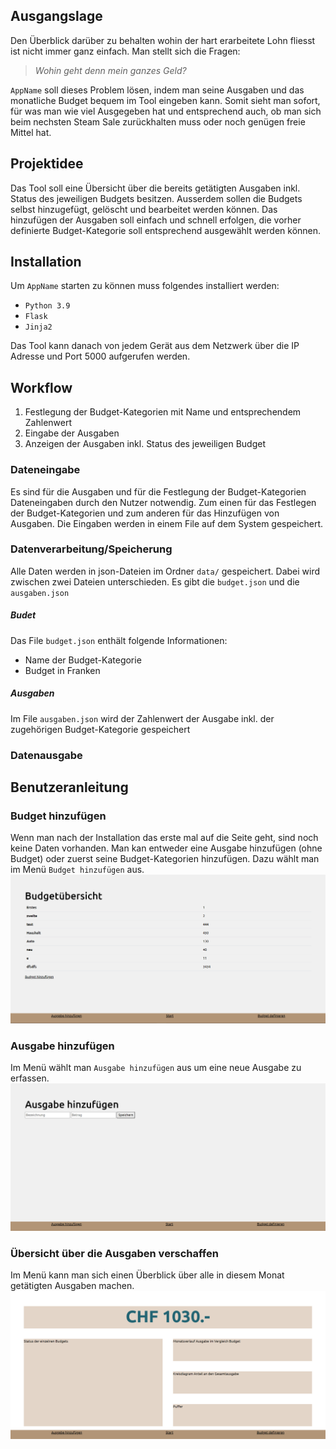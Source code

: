## Ausgangslage
Den Überblick darüber zu behalten wohin der hart erarbeitete Lohn fliesst ist nicht immer ganz einfach. Man stellt sich die Fragen:
> *Wohin geht denn mein ganzes Geld?*

`AppName` soll dieses Problem lösen, indem man seine Ausgaben und das monatliche Budget bequem im Tool eingeben kann. Somit sieht man sofort, für was man wie viel Ausgegeben hat und entsprechend auch, ob man sich beim nechsten Steam Sale zurückhalten muss oder noch genügen freie Mittel hat. 

## Projektidee
Das Tool soll eine Übersicht über die bereits getätigten Ausgaben inkl. Status des jeweiligen Budgets besitzen. Ausserdem sollen die Budgets selbst hinzugefügt, gelöscht und bearbeitet werden können.
Das hinzufügen der Ausgaben soll einfach und schnell erfolgen, die vorher definierte Budget-Kategorie soll entsprechend ausgewählt werden können.


## Installation
Um `AppName`  starten zu können muss folgendes installiert werden:
- `Python 3.9`
- `Flask`
- `Jinja2`


Das Tool kann danach von jedem Gerät aus dem Netzwerk über die IP Adresse und Port 5000 aufgerufen werden. 

## Workflow

1. Festlegung der Budget-Kategorien mit Name und entsprechendem Zahlenwert
2. Eingabe der Ausgaben
3. Anzeigen der Ausgaben inkl. Status des jeweiligen Budget

### Dateneingabe
Es sind für die Ausgaben und für die Festlegung der Budget-Kategorien Dateneingaben durch den Nutzer notwendig.
Zum einen für das Festlegen der Budget-Kategorien und zum anderen für das Hinzufügen von Ausgaben.
Die Eingaben werden in einem File auf dem System gespeichert.

### Datenverarbeitung/Speicherung
Alle Daten werden in json-Dateien im Ordner `data/` gespeichert. Dabei wird zwischen zwei Dateien unterschieden. Es gibt die `budget.json` und die `ausgaben.json`

##### Budet
Das File `budget.json` enthält folgende Informationen:
- Name der Budget-Kategorie
- Budget in Franken

##### Ausgaben
Im File `ausgaben.json` wird der Zahlenwert der Ausgabe inkl. der zugehörigen Budget-Kategorie gespeichert

### Datenausgabe


## Benutzeranleitung
### Budget hinzufügen
Wenn man nach der Installation das erste mal auf die Seite geht, sind noch keine Daten vorhanden.
Man kan entweder eine Ausgabe hinzufügen (ohne Budget) oder  zuerst seine Budget-Kategorien hinzufügen.
Dazu wählt man im Menü `Budget hinzufügen` aus.
![Budget](budget/doku/budget.png)

### Ausgabe hinzufügen
Im Menü wählt man `Ausgabe hinzufügen` aus um eine neue Ausgabe zu erfassen.
![ausgabe](budget/doku/ausgabe.png)
### Übersicht über die Ausgaben verschaffen
Im Menü kann man sich einen Überblick über alle in diesem Monat getätigten Ausgaben machen. 
![dashboard](budget/doku/dashboard.PNG)
